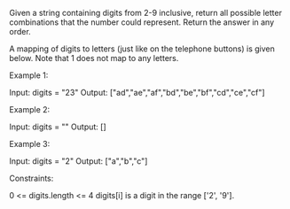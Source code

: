 Given a string containing digits from 2-9 inclusive, return all possible
letter combinations that the number could represent. Return the answer in any
order.

A mapping of digits to letters (just like on the telephone buttons) is given
below. Note that 1 does not map to any letters.


Example 1:


Input: digits = "23"
Output: ["ad","ae","af","bd","be","bf","cd","ce","cf"]


Example 2:


Input: digits = ""
Output: []


Example 3:


Input: digits = "2"
Output: ["a","b","c"]



Constraints:


0 <= digits.length <= 4
digits[i] is a digit in the range ['2', '9'].





